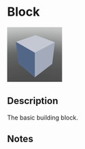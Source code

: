 # Block

![Block](../Cropped_Blocks/Building_Blocks/Block.png)

## Description
<!-- Write a description for this block -->
The basic building block.

## Notes
<!-- Any extra notes -->
